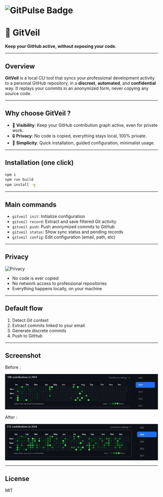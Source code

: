 # ![GitPulse Badge](https://img.shields.io/badge/GitHub%20Activity-Synced%20by%20GitPulse-brightgreen)

# 🚀 GitVeil

**Keep your GitHub active, without exposing your code.**

---

## Overview

**GitVeil** is a local CLI tool that syncs your professional development activity to a personal GitHub repository, in a **discreet**, **automated**, and **confidential** way. It replays your commits in an anonymized form, never copying any source code.

---

## Why choose GitVeil ?

- 👀 **Visibility**: Keep your GitHub contribution graph active, even for private work.
- 🔒 **Privacy**: No code is copied, everything stays local, 100% private.
- 🧘 **Simplicity**: Quick installation, guided configuration, minimalist usage.

---

## Installation (one click)

```bash
npm i
npm run build
npm install -g
```

---

## Main commands

- `gitveil init`: Initialize configuration
- `gitveil record`: Extract and save filtered Git activity
- `gitveil push`: Push anonymized commits to GitHub
- `gitveil status`: Show sync status and pending records
- `gitveil config`: Edit configuration (email, path, etc)

---

## Privacy

![Privacy](https://img.shields.io/badge/100%25%20private-0%25%20code%20shared-blue)

 - No code is ever copied
 - No network access to professional repositories
 - Everything happens locally, on your machine
 

---

## Default flow

1. Detect Git context
2. Extract commits linked to your email
3. Generate discrete commits
4. Push to GitHub

---

## Screenshot

Before :

![Before](img/gitpulse-demo-2024.png)

After :

![After](img/gitpulse-demo-2024-after.png)

---

## License

MIT